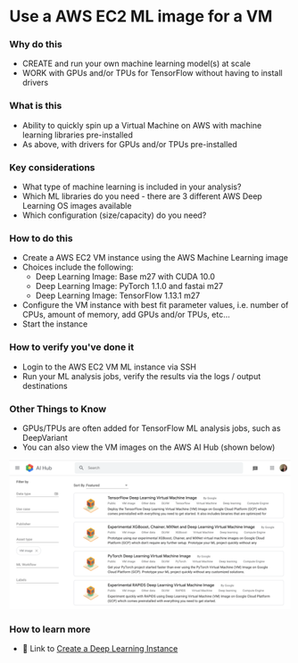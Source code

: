 # Use a AWS EC2 ML image for a VM 

### Why do this
 - CREATE and run your own machine learning model(s) at scale
 - WORK with GPUs and/or TPUs for TensorFlow without having to install drivers

### What is this
 - Ability to quickly spin up a Virtual Machine on AWS with machine learning libraries pre-installed
 - As above, with drivers for GPUs and/or TPUs pre-installed

### Key considerations
 - What type of machine learning is included in your analysis?
 - Which ML libraries do you need - there are 3 different AWS Deep Learning OS images available
 - Which configuration (size/capacity) do you need?

### How to do this
 - Create a AWS EC2 VM instance using the AWS Machine Learning image
 - Choices include the following:
    - Deep Learning Image: Base m27 with CUDA 10.0
    - Deep Learning Image: PyTorch 1.1.0 and fastai m27
    - Deep Learning Image: TensorFlow 1.13.1 m27
 - Configure the VM instance with best fit parameter values, i.e. number of CPUs, amount of memory, add GPUs and/or TPUs, etc...
 - Start the instance

### How to verify you've done it
 - Login to the AWS EC2 VM ML instance via SSH
 - Run your ML analysis jobs, verify the results via the logs / output destinations

### Other Things to Know
 - GPUs/TPUs are often added for TensorFlow ML analysis jobs, such as DeepVariant
 - You can also view the VM images on the AWS AI Hub (shown below)

  [![ai-hub](/images/ai-hub.png)]()

### How to learn more
 - 📘 Link to [Create a Deep Learning Instance](https://cloud.google.com/deep-learning-vm/docs/cloud-marketplace)

